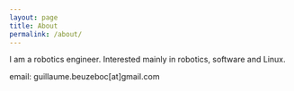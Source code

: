 ```yaml
---
layout: page
title: About
permalink: /about/
---
```


I am a robotics engineer. Interested mainly in robotics, software and Linux.

email: guillaume.beuzeboc[at]gmail.com
